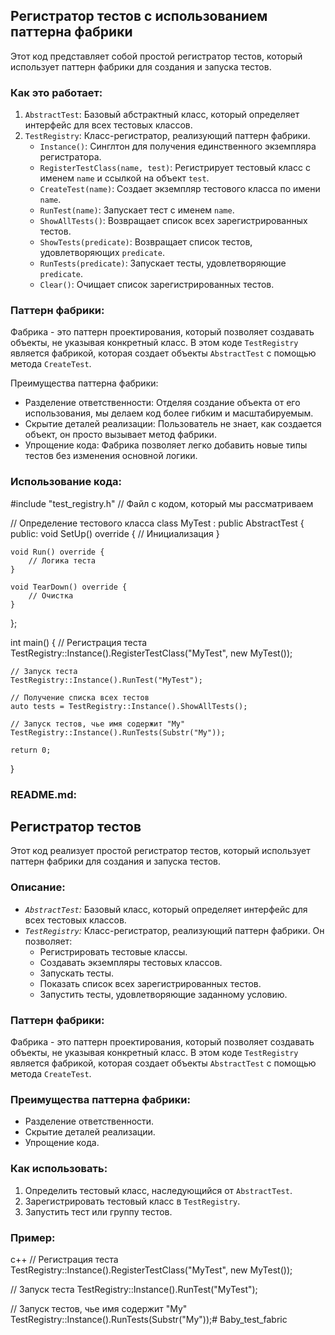 ## Регистратор тестов с использованием паттерна фабрики

Этот код представляет собой простой регистратор тестов, который использует паттерн фабрики для создания и запуска тестов.

### Как это работает:

1. `AbstractTest`: Базовый абстрактный класс, который определяет интерфейс для всех тестовых классов.
2. `TestRegistry`: Класс-регистратор, реализующий паттерн фабрики.
    * `Instance()`: Синглтон для получения единственного экземпляра регистратора.
    * `RegisterTestClass(name, test)`: Регистрирует тестовый класс с именем `name` и ссылкой на объект `test`.
    * `CreateTest(name)`: Создает экземпляр тестового класса по имени `name`.
    * `RunTest(name)`: Запускает тест с именем `name`.
    * `ShowAllTests()`: Возвращает список всех зарегистрированных тестов.
    * `ShowTests(predicate)`: Возвращает список тестов, удовлетворяющих `predicate`.
    * `RunTests(predicate)`: Запускает тесты, удовлетворяющие `predicate`.
    * `Clear()`: Очищает список зарегистрированных тестов.

### Паттерн фабрики:

Фабрика - это паттерн проектирования, который позволяет создавать объекты, не указывая конкретный класс. В этом коде `TestRegistry` является фабрикой, которая создает объекты `AbstractTest` с помощью метода `CreateTest`.

Преимущества паттерна фабрики:

* Разделение ответственности: Отделяя создание объекта от его использования, мы делаем код более гибким и масштабируемым.
* Скрытие деталей реализации: Пользователь не знает, как создается объект, он просто вызывает метод фабрики.
* Упрощение кода: Фабрика позволяет легко добавить новые типы тестов без изменения основной логики.

### Использование кода:

#include "test_registry.h" //  Файл с кодом, который мы рассматриваем

// Определение тестового класса
class MyTest : public AbstractTest {
public:
    void SetUp() override {
        // Инициализация
    }

    void Run() override {
        // Логика теста
    }

    void TearDown() override {
        // Очистка
    }
};

int main() {
    // Регистрация теста
    TestRegistry::Instance().RegisterTestClass("MyTest", new MyTest());

    // Запуск теста
    TestRegistry::Instance().RunTest("MyTest");

    // Получение списка всех тестов
    auto tests = TestRegistry::Instance().ShowAllTests();

    // Запуск тестов, чье имя содержит "My"
    TestRegistry::Instance().RunTests(Substr("My"));

    return 0;
}


### README.md:

## Регистратор тестов

Этот код реализует простой регистратор тестов, который использует паттерн фабрики для создания и запуска тестов. 

### Описание:

* *`AbstractTest`:* Базовый класс, который определяет интерфейс для всех тестовых классов.
* *`TestRegistry`:* Класс-регистратор, реализующий паттерн фабрики. Он позволяет:
    * Регистрировать тестовые классы.
    * Создавать экземпляры тестовых классов.
    * Запускать тесты.
    * Показать список всех зарегистрированных тестов.
    * Запустить тесты, удовлетворяющие заданному условию.

### Паттерн фабрики:

Фабрика - это паттерн проектирования, который позволяет создавать объекты, не указывая конкретный класс. В этом коде `TestRegistry`  является фабрикой, которая создает объекты `AbstractTest` с помощью метода `CreateTest`.

### Преимущества паттерна фабрики:

* Разделение ответственности.
* Скрытие деталей реализации.
* Упрощение кода.

### Как использовать:

1. Определить тестовый класс, наследующийся от `AbstractTest`.
2. Зарегистрировать тестовый класс в `TestRegistry`.
3. Запустить тест или группу тестов.

### Пример:

c++
// Регистрация теста
TestRegistry::Instance().RegisterTestClass("MyTest", new MyTest());

// Запуск теста
TestRegistry::Instance().RunTest("MyTest");

// Запуск тестов, чье имя содержит "My"
TestRegistry::Instance().RunTests(Substr("My"));# Baby_test_fabric
